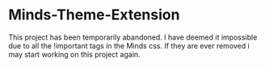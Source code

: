 # Minds-Theme-Extension
This project has been temporarily abandoned. I have deemed it impossible due to all the !important tags in the Minds css. If they are ever removed i may start working on this project again.

